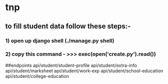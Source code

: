 # tnp
## to fill student data follow these steps:-
### 1) open up django shell (./manage.py shell)
### 2) copy this command - >>> exec(open('create.py').read())


##endpoints
api/student/student-profile
api/student/extra-info
api/student/marksheet
api/student/work-exp
api/student/school-education
api/student/college-education
